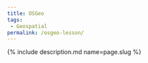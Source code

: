 ```yaml
---
title: OSGeo
tags:
 - Geospatial
permalink: /osgeo-lesson/
---
```

{% include description.md name=page.slug %}
